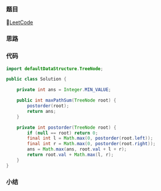 ### 题目

🔗[LeetCode](https://leetcode-cn.com/problems/binary-tree-maximum-path-sum/)

### 思路

### 代码

```java
import defaultDataStructure.TreeNode;

public class Solution {

    private int ans = Integer.MIN_VALUE;

    public int maxPathSum(TreeNode root) {
        postorder(root);
        return ans;
    }

    private int postorder(TreeNode root) {
        if (null == root) return 0;
        final int l = Math.max(0, postorder(root.left));
        final int r = Math.max(0, postorder(root.right));
        ans = Math.max(ans, root.val + l + r);
        return root.val + Math.max(l, r);
    }
}

```

### 

### 小结